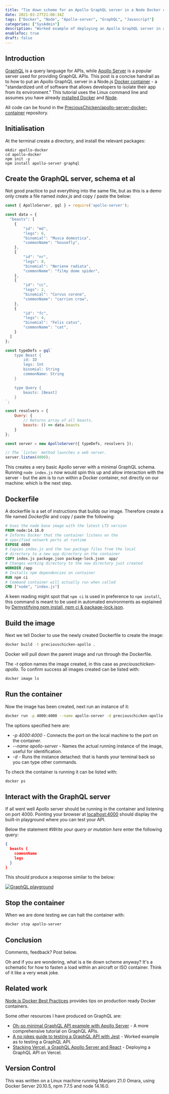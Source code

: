 ```yaml
---
title: "Tie down scheme for an Apollo GraphQL server in a Node Docker container"
date: 2021-03-27T21:08:34Z
tags: ["Docker", "Node", "Apollo-server", "GraphQL", "Javascript"]
categories: ["SysAdmin"]
description: "Worked example of deploying an Apollo GraphQL server in a Node Docker Container"
enableToc: true
draft: false
---
```


## Introduction

[GraphQL](https://graphql.org/) is a query language for APIs, while [Apollo Server](https://www.apollographql.com/) is a popular server used for providing GraphQL APIs.  This post is a concise handrail as to how to put an Apollo GraphQL server in a Node.js [Docker container](https://www.docker.com/why-docker) - a "standardized unit of software that allows developers to isolate their app from its environment."  This tutorial uses the Linux command line and assumes you have already [installed Docker](https://docs.docker.com/get-docker/) and [Node](https://nodejs.org/en/download/package-manager/).

All code can be found in the [PreciousChicken/apollo-server-docker-container](https://github.com/PreciousChicken/apollo-server-docker-container) repository.


## Initialisation

At the terminal create a directory, and install the relevant packages:

```shell
mkdir apollo-docker
cd apollo-docker
npm init -y
npm install apollo-server graphql
```

## Create the GraphQL server, schema et al

Not good practice to put everything into the same file, but as this is a demo only create a file named *index.js* and copy / paste the below:

```javascript
const { ApolloServer, gql } = require('apollo-server');

const data = {
  "beasts": [
    {
	    "id": "md",
	    "legs": 6,
	    "binomial": "Musca domestica",
	    "commonName": "housefly",
    },
    {
	    "id": "nr",
	    "legs": 8,
	    "binomial": "Neriene radiata",
	    "commonName": "filmy dome spider",
    },
    {
	    "id": "cc",
	    "legs": 2,
	    "binomial": "Corvus corone",
	    "commonName": "carrion crow",
    },
    {
	    "id": "fc",
	    "legs": 4,
	    "binomial": "Felis catus",
	    "commonName": "cat",
    }
  ]
};

const typeDefs = gql`
	type Beast {
		id: ID
		legs: Int
		binomial: String
		commonName: String
	}

	type Query {
		beasts: [Beast]
	}
`;

const resolvers = {
	Query: {
		// Returns array of all beasts.
		beasts: () => data.beasts
	}
};

const server = new ApolloServer({ typeDefs, resolvers });

// The `listen` method launches a web server.
server.listen(4000);
```

This creates a very basic Apollo server with a minimal GraphQL schema.  Running `node index.js` now would spin this up and allow interaction with the server - but the aim is to run within a Docker container, not directly on our machine: which is the next step.

## Dockerfile

A dockerfile is a set of instructions that builds our image.  Therefore create a file named *Dockerfile* and copy / paste the following:

```dockerfile
# Uses the node base image with the latest LTS version
FROM node:14.16.0
# Informs Docker that the container listens on the 
# specified network ports at runtime
EXPOSE 4000
# Copies index.js and the two package files from the local 
# directory to a new app directory on the container
COPY index.js package.json package-lock.json  app/
# Changes working directory to the new directory just created
WORKDIR /app
# Installs npm dependencies on container
RUN npm ci
# Command container will actually run when called
CMD ["node", "index.js"]
```

A keen reading might spot that `npm ci` is used in preference to `npm install`, this command is meant to be used in automated environments as explained by [Demystifying npm install, npm ci & package-lock.json](https://medium.com/@Cyclodex/demystifying-npm-install-npm-ci-package-lock-json-2807fc0ee404).


## Build the image

Next we tell Docker to use the newly created Dockerfile to create the image:

```bash
docker build -t preciouschicken-apollo .
```

Docker will pull down the parent image and run through the Dockerfile.

The *-t* option names the image created, in this case as *preciouschicken-apollo*.  To confirm success all images created can be listed with:

```bash
docker image ls
```

## Run the container

Now the image has been created, next run an instance of it:

```bash
docker run -p 4000:4000 --name apollo-server -d preciouschicken-apollo
```

The options specified here are:

-  *-p 4000:4000* - Connects the port on the local machine to the port on the container.
-  *--name apollo-server* - Names the actual running instance of the image, useful for identification.
-  *-d* - Runs the instance detached: that is hands your terminal back so you can type other commands.

To check the container is running it can be listed with:

```bash
docker ps
```

## Interact with the GraphQL server

If all went well Apollo server should be running in the container and listening on port 4000.    Pointing your browser at [localhost:4000](http://localhost:4000/) should display the built-in playground where you can test your API.  

Below the statement *#Write your query or mutation here* enter the following query:

```json
{
  beasts {
    commonName
    legs
  }
}
```

This should produce a response similar to the below:

[![GraphQL playground](https://www.preciouschicken.com/blog/images/graphql_beast_query-thumb.png)](https://www.preciouschicken.com/blog/images/graphql_beast_query.png)

## Stop the container

When we are done testing we can halt the container with:

```bash
docker stop apollo-server
```

## Conclusion

Comments, feedback?  Post below.

Oh and if you are wondering, what is a tie down scheme anyway?  It's a schematic for how to fasten a load within an aircraft or ISO container.  Think of it like a very weak joke.

## Related work

[Node.js Docker Best Practices](https://github.com/goldbergyoni/nodebestpractices#8-docker-best-practices) provides tips on production ready Docker containers.

Some other resources I have produced on GraphQL are:

- [Oh-so minimal GraphQL API example with Apollo Server](https://preciouschicken.com/blog/posts/minimal-graphql-apollo-server/) - A more comprehensive tutorial on GraphQL APIs.  
- [A no jokes guide to testing a GraphQL API with Jest](https://www.preciouschicken.com/blog/posts/jest-testing-graphql-api/) - Worked example as to testing a GraphQL API.
- [Stacking Vercel, a GraphQL Apollo Server and React](https://www.preciouschicken.com/blog/posts/vercel-apollo-server-react/) - Deploying a GraphQL API on Vercel. 

## Version Control

This was written on a Linux machine running Manjaro 21.0 Omara, using Docker Server 20.10.5, npm 7.7.5 and node 14.16.0.

